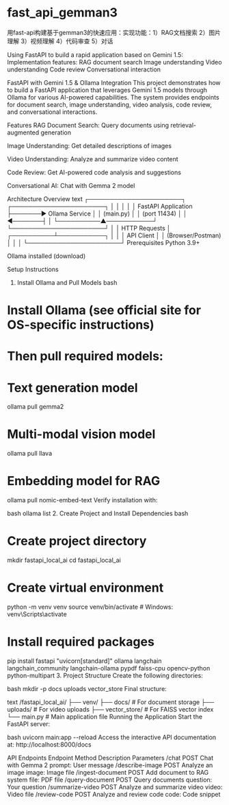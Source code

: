 # fast_api_gemman3
用fast-api构建基于gemman3的快速应用：实现功能：1）RAG文档搜索  2）图片理解 3）视频理解 4）代码审查 5）对话

Using FastAPI to build a rapid application based on Gemini 1.5: Implementation features:  RAG document search  Image understanding  Video understanding  Code review  Conversational interaction


FastAPI with Gemini 1.5 & Ollama Integration
This project demonstrates how to build a FastAPI application that leverages Gemini 1.5 models through Ollama for various AI-powered capabilities. The system provides endpoints for document search, image understanding, video analysis, code review, and conversational interactions.

Features
RAG Document Search: Query documents using retrieval-augmented generation

Image Understanding: Get detailed descriptions of images

Video Understanding: Analyze and summarize video content

Code Review: Get AI-powered code analysis and suggestions

Conversational AI: Chat with Gemma 2 model

Architecture Overview
text
┌──────────────────────┐       ┌──────────────────────┐
│                      │       │                      │
│  FastAPI Application ├───────►     Ollama Service   │
│  (main.py)           │       │  (port 11434)        │
│                      ◄───────┤                      │
└──────────▲───────────┘       └──────────────────────┘
           │
           │ HTTP Requests
           │
┌──────────┴───────────┐
│                      │
│    API Client        │
│ (Browser/Postman)    │
│                      │
└──────────────────────┘
Prerequisites
Python 3.9+

Ollama installed (download)

Setup Instructions
1. Install Ollama and Pull Models
bash
# Install Ollama (see official site for OS-specific instructions)
# Then pull required models:

# Text generation model
ollama pull gemma2

# Multi-modal vision model
ollama pull llava

# Embedding model for RAG
ollama pull nomic-embed-text
Verify installation with:

bash
ollama list
2. Create Project and Install Dependencies
bash
# Create project directory
mkdir fastapi_local_ai
cd fastapi_local_ai

# Create virtual environment
python -m venv venv
source venv/bin/activate  # Windows: venv\Scripts\activate

# Install required packages
pip install fastapi "uvicorn[standard]" ollama langchain langchain_community langchain-ollama pypdf faiss-cpu opencv-python python-multipart
3. Project Structure
Create the following directories:

bash
mkdir -p docs uploads vector_store
Final structure:

text
/fastapi_local_ai/
├── venv/
├── docs/           # For document storage
├── uploads/        # For video uploads
├── vector_store/   # For FAISS vector index
└── main.py         # Main application file
Running the Application
Start the FastAPI server:

bash
uvicorn main:app --reload
Access the interactive API documentation at:
http://localhost:8000/docs

API Endpoints
Endpoint	Method	Description	Parameters
/chat	POST	Chat with Gemma 2	prompt: User message
/describe-image	POST	Analyze an image	image: Image file
/ingest-document	POST	Add document to RAG system	file: PDF file
/query-document	POST	Query documents	question: Your question
/summarize-video	POST	Analyze and summarize video	video: Video file
/review-code	POST	Analyze and review code	code: Code snippet
